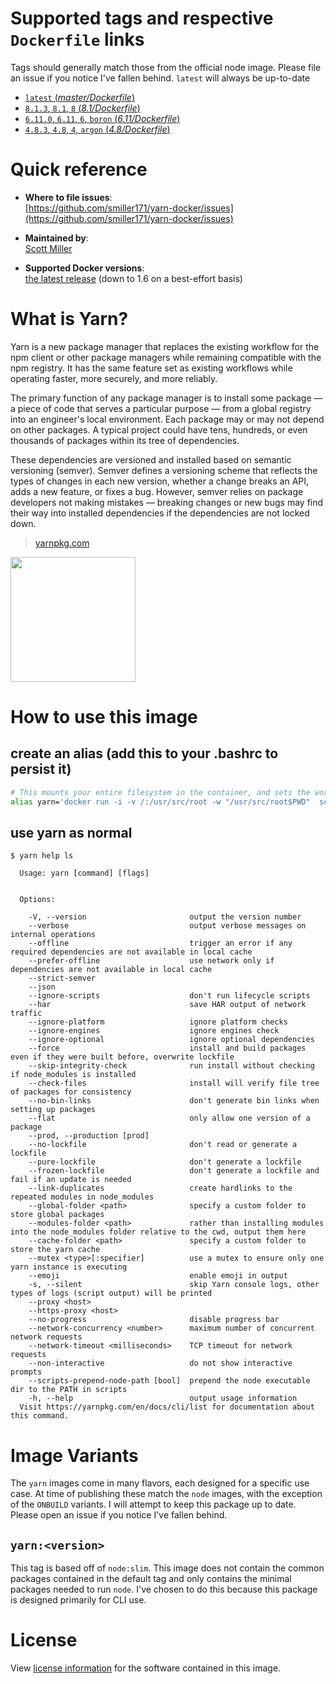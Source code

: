 # Supported tags and respective `Dockerfile` links

Tags should generally match those from the official node image. Please file an issue if you notice I've fallen behind. `latest` will always be up-to-date

- [`latest` (*master/Dockerfile*)](https://github.com/smiller171/yarn-docker/blob/master/Dockerfile)
-	[`8.1.3`, `8.1`, `8` (*8.1/Dockerfile*)](https://github.com/smiller171/yarn-docker/blob/8.1/Dockerfile)
-	[`6.11.0`, `6.11`, `6`, `boron` (*6.11/Dockerfile*)](https://github.com/smiller171/yarn-docker/blob/6.11/Dockerfile)
-	[`4.8.3`, `4.8`, `4`, `argon` (*4.8/Dockerfile*)](https://github.com/smiller171/yarn-docker/blob/4.8/Dockerfile)

# Quick reference

-	**Where to file issues**:  
	[https://github.com/smiller171/yarn-docker/issues](https://github.com/smiller171/yarn-docker/issues)

-	**Maintained by**:  
	[Scott Miller](https://github.com/smiller171/yarn-docker)

-	**Supported Docker versions**:  
	[the latest release](https://github.com/docker/docker/releases/latest) (down to 1.6 on a best-effort basis)

# What is Yarn?

Yarn is a new package manager that replaces the existing workflow for the npm client or other package managers while remaining compatible with the npm registry. It has the same feature set as existing workflows while operating faster, more securely, and more reliably.

The primary function of any package manager is to install some package — a piece of code that serves a particular purpose — from a global registry into an engineer's local environment. Each package may or may not depend on other packages. A typical project could have tens, hundreds, or even thousands of packages within its tree of dependencies.

These dependencies are versioned and installed based on semantic versioning (semver). Semver defines a versioning scheme that reflects the types of changes in each new version, whether a change breaks an API, adds a new feature, or fixes a bug. However, semver relies on package developers not making mistakes — breaking changes or new bugs may find their way into installed dependencies if the dependencies are not locked down.

> [yarnpkg.com](https://yarnpkg.com/en/)

<img src="https://github.com/yarnpkg/assets/raw/master/yarn-kitten-full.png" width="200">

# How to use this image

## create an alias (add this to your .bashrc to persist it)

```bash
# This mounts your entire filesystem in the container, and sets the working directory to the current dir, so the command will work no matter where you run it from
alias yarn='docker run -i -v /:/usr/src/root -w "/usr/src/root$PWD"  scottmiller171:yarn'
```

## use yarn as normal

```console
$ yarn help ls

  Usage: yarn [command] [flags]


  Options:

    -V, --version                       output the version number
    --verbose                           output verbose messages on internal operations
    --offline                           trigger an error if any required dependencies are not available in local cache
    --prefer-offline                    use network only if dependencies are not available in local cache
    --strict-semver
    --json
    --ignore-scripts                    don't run lifecycle scripts
    --har                               save HAR output of network traffic
    --ignore-platform                   ignore platform checks
    --ignore-engines                    ignore engines check
    --ignore-optional                   ignore optional dependencies
    --force                             install and build packages even if they were built before, overwrite lockfile
    --skip-integrity-check              run install without checking if node_modules is installed
    --check-files                       install will verify file tree of packages for consistency
    --no-bin-links                      don't generate bin links when setting up packages
    --flat                              only allow one version of a package
    --prod, --production [prod]
    --no-lockfile                       don't read or generate a lockfile
    --pure-lockfile                     don't generate a lockfile
    --frozen-lockfile                   don't generate a lockfile and fail if an update is needed
    --link-duplicates                   create hardlinks to the repeated modules in node_modules
    --global-folder <path>              specify a custom folder to store global packages
    --modules-folder <path>             rather than installing modules into the node_modules folder relative to the cwd, output them here
    --cache-folder <path>               specify a custom folder to store the yarn cache
    --mutex <type>[:specifier]          use a mutex to ensure only one yarn instance is executing
    --emoji                             enable emoji in output
    -s, --silent                        skip Yarn console logs, other types of logs (script output) will be printed
    --proxy <host>
    --https-proxy <host>
    --no-progress                       disable progress bar
    --network-concurrency <number>      maximum number of concurrent network requests
    --network-timeout <milliseconds>    TCP timeout for network requests
    --non-interactive                   do not show interactive prompts
    --scripts-prepend-node-path [bool]  prepend the node executable dir to the PATH in scripts
    -h, --help                          output usage information
  Visit https://yarnpkg.com/en/docs/cli/list for documentation about this command.
```

# Image Variants

The `yarn` images come in many flavors, each designed for a specific use case. At time of publishing these match the `node` images, with the exception of the `ONBUILD` variants. I will attempt to keep this package up to date. Please open an issue if you notice I've fallen behind.

## `yarn:<version>`

This tag is based off of `node:slim`. This image does not contain the common packages contained in the default tag and only contains the minimal packages needed to run `node`. I've chosen to do this because this package is designed primarily for CLI use.

# License

View [license information](https://github.com/yarnpkg/yarn/blob/master/LICENSE) for the software contained in this image.
